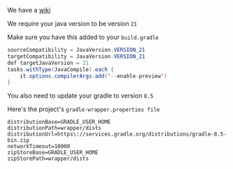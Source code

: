 We have a [wiki](https://github.com/Neptune-Development-Group/neptunelib/wiki)

We require your java version to be version `21`

Make sure you have this added to your `build.gradle`
```java
sourceCompatibility = JavaVersion.VERSION_21
targetCompatibility = JavaVersion.VERSION_21
def targetJavaVersion = 21
tasks.withType(JavaCompile).each {
    it.options.compilerArgs.add('--enable-preview')
}
```

You also need to update your gradle to version `8.5`

Here's the project's `gradle-wrapper.properties file`

```properties
distributionBase=GRADLE_USER_HOME
distributionPath=wrapper/dists
distributionUrl=https\://services.gradle.org/distributions/gradle-8.5-bin.zip
networkTimeout=10000
zipStoreBase=GRADLE_USER_HOME
zipStorePath=wrapper/dists
```